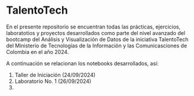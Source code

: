 # TalentoTech

En el presente repositorio se encuentran todas las prácticas, ejercicios, laboratotios y proyectos desarrollados como parte del nivel avanzado del bootcamp del  Análisis y Visualización de Datos de la iniciativa TalentoTech del Ministerio de Tecnologías de la Información y las Comunicasciones de Colombia en el año 2024.

A continuación se relacionan los notebooks desarrollados, así:

1. Taller de Iniciación (24/09/2024)
2. Laboratorio No. 1 (26/09/2024)
3. 
